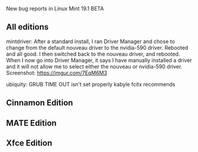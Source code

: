 New bug reports in Linux Mint 19.1 BETA

All editions
------------

mintdriver:
	After a standard install, I ran Driver Manager and chose to change from the default nouveau driver to the nvidia-590 driver. Rebooted and all good.
    I then switched back to the nouveau driver, and rebooted.
    When I now go into Driver Manager, it says I have manually installed a driver and it will not allow me to select either the nouveau or nvidia-590 driver.
    Screenshot: https://imgur.com/7EqM6M3

ubiquity:
	GRUB TIME OUT isn't set properly
	kabyle
	fcitx recommends

Cinnamon Edition
----------------

MATE Edition
------------

Xfce Edition
------------

